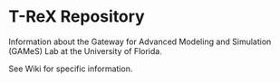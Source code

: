 # T-ReX Repository 
Information about the Gateway for Advanced Modeling and Simulation (GAMeS) Lab at the University of Florida.

See Wiki for specific information.
